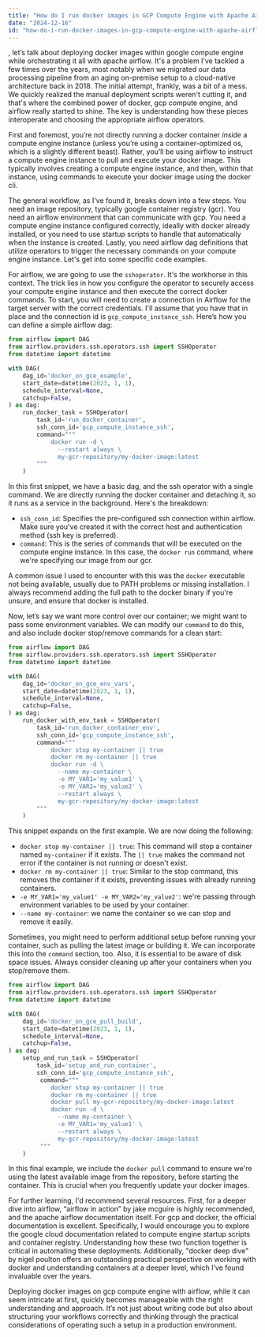 ```yaml
---
title: "How do I run docker images in GCP Compute Engine with Apache Airflow?"
date: "2024-12-16"
id: "how-do-i-run-docker-images-in-gcp-compute-engine-with-apache-airflow"
---
```


, let’s talk about deploying docker images within google compute engine while orchestrating it all with apache airflow. It's a problem I’ve tackled a few times over the years, most notably when we migrated our data processing pipeline from an aging on-premise setup to a cloud-native architecture back in 2018. The initial attempt, frankly, was a bit of a mess. We quickly realized the manual deployment scripts weren't cutting it, and that's where the combined power of docker, gcp compute engine, and airflow really started to shine. The key is understanding how these pieces interoperate and choosing the appropriate airflow operators.

First and foremost, you’re not directly running a docker container *inside* a compute engine instance (unless you’re using a container-optimized os, which is a slightly different beast). Rather, you’ll be using airflow to instruct a compute engine instance to pull and execute your docker image. This typically involves creating a compute engine instance, and then, within that instance, using commands to execute your docker image using the docker cli.

The general workflow, as I've found it, breaks down into a few steps. You need an image repository, typically google container registry (gcr). You need an airflow environment that can communicate with gcp. You need a compute engine instance configured correctly, ideally with docker already installed, or you need to use startup scripts to handle that automatically when the instance is created. Lastly, you need airflow dag definitions that utilize operators to trigger the necessary commands on your compute engine instance. Let's get into some specific code examples.

For airflow, we are going to use the `sshoperator`. It's the workhorse in this context. The trick lies in how you configure the operator to securely access your compute engine instance and then execute the correct docker commands. To start, you will need to create a connection in Airflow for the target server with the correct credentials. I'll assume that you have that in place and the connection id is `gcp_compute_instance_ssh`. Here’s how you can define a simple airflow dag:

```python
from airflow import DAG
from airflow.providers.ssh.operators.ssh import SSHOperator
from datetime import datetime

with DAG(
    dag_id='docker_on_gce_example',
    start_date=datetime(2023, 1, 1),
    schedule_interval=None,
    catchup=False,
) as dag:
    run_docker_task = SSHOperator(
        task_id='run_docker_container',
        ssh_conn_id='gcp_compute_instance_ssh',
        command="""
            docker run -d \
              --restart always \
              my-gcr-repository/my-docker-image:latest
        """
    )
```

In this first snippet, we have a basic dag, and the ssh operator with a single command. We are directly running the docker container and detaching it, so it runs as a service in the background. Here's the breakdown:

*   `ssh_conn_id`: Specifies the pre-configured ssh connection within airflow. Make sure you've created it with the correct host and authentication method (ssh key is preferred).
*   `command`: This is the series of commands that will be executed on the compute engine instance. In this case, the `docker run` command, where we're specifying our image from our gcr.

A common issue I used to encounter with this was the `docker` executable not being available, usually due to PATH problems or missing installation. I always recommend adding the full path to the docker binary if you're unsure, and ensure that docker is installed.

Now, let’s say we want more control over our container; we might want to pass some environment variables. We can modify our `command` to do this, and also include docker stop/remove commands for a clean start:

```python
from airflow import DAG
from airflow.providers.ssh.operators.ssh import SSHOperator
from datetime import datetime

with DAG(
    dag_id='docker_on_gce_env_vars',
    start_date=datetime(2023, 1, 1),
    schedule_interval=None,
    catchup=False,
) as dag:
    run_docker_with_env_task = SSHOperator(
        task_id='run_docker_container_env',
        ssh_conn_id='gcp_compute_instance_ssh',
        command="""
            docker stop my-container || true
            docker rm my-container || true
            docker run -d \
              --name my-container \
              -e MY_VAR1='my_value1' \
              -e MY_VAR2='my_value2' \
              --restart always \
              my-gcr-repository/my-docker-image:latest
        """
    )
```

This snippet expands on the first example. We are now doing the following:
* `docker stop my-container || true`: This command will stop a container named `my-container` if it exists. The `|| true` makes the command not error if the container is not running or doesn't exist.
*   `docker rm my-container || true`: Similar to the stop command, this removes the container if it exists, preventing issues with already running containers.
*   `-e MY_VAR1='my_value1' -e MY_VAR2='my_value2'`: we're passing through environment variables to be used by your container.
*   `--name my-container`: we name the container so we can stop and remove it easily.

Sometimes, you might need to perform additional setup before running your container, such as pulling the latest image or building it. We can incorporate this into the `command` section, too. Also, it is essential to be aware of disk space issues. Always consider cleaning up after your containers when you stop/remove them.

```python
from airflow import DAG
from airflow.providers.ssh.operators.ssh import SSHOperator
from datetime import datetime

with DAG(
    dag_id='docker_on_gce_pull_build',
    start_date=datetime(2023, 1, 1),
    schedule_interval=None,
    catchup=False,
) as dag:
    setup_and_run_task = SSHOperator(
        task_id='setup_and_run_container',
        ssh_conn_id='gcp_compute_instance_ssh',
         command="""
            docker stop my-container || true
            docker rm my-container || true
            docker pull my-gcr-repository/my-docker-image:latest
            docker run -d \
              --name my-container \
              -e MY_VAR1='my_value1' \
              --restart always \
              my-gcr-repository/my-docker-image:latest
         """
    )
```

In this final example, we include the `docker pull` command to ensure we're using the latest available image from the repository, before starting the container. This is crucial when you frequently update your docker images.

For further learning, I'd recommend several resources. First, for a deeper dive into airflow, “airflow in action” by jake mcguire is highly recommended, and the apache airflow documentation itself. For gcp and docker, the official documentation is excellent. Specifically, I would encourage you to explore the google cloud documentation related to compute engine startup scripts and container registry. Understanding how these two function together is critical in automating these deployments. Additionally, "docker deep dive" by nigel poulton offers an outstanding practical perspective on working with docker and understanding containers at a deeper level, which I’ve found invaluable over the years.

Deploying docker images on gcp compute engine with airflow, while it can seem intricate at first, quickly becomes manageable with the right understanding and approach. It’s not just about writing code but also about structuring your workflows correctly and thinking through the practical considerations of operating such a setup in a production environment.
